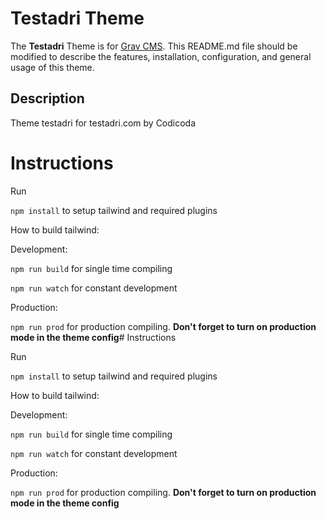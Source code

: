 # Testadri Theme

The **Testadri** Theme is for [Grav CMS](https://github.com/getgrav/grav).  This README.md file should be modified to describe the features, installation, configuration, and general usage of this theme.

## Description

Theme testadri for testadri.com by Codicoda

# Instructions

Run

`npm install` to setup tailwind and required plugins

How to build tailwind:

Development:

`npm run build` for single time compiling

`npm run watch` for constant development

Production:

`npm run prod` for production compiling. **Don't forget to turn on production mode in the theme config**# Instructions

Run

`npm install` to setup tailwind and required plugins

How to build tailwind:

Development:

`npm run build` for single time compiling

`npm run watch` for constant development

Production:

`npm run prod` for production compiling. **Don't forget to turn on production mode in the theme config**
